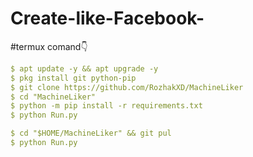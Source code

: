 # Create-like-Facebook-


#termux comand👇
```yaml 
$ apt update -y && apt upgrade -y
$ pkg install git python-pip
$ git clone https://github.com/RozhakXD/MachineLiker
$ cd "MachineLiker"
$ python -m pip install -r requirements.txt
$ python Run.py
```

```yaml 
$ cd "$HOME/MachineLiker" && git pul
$ python Run.py
```
